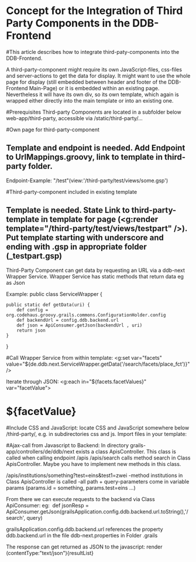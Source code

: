 ﻿Concept for the Integration of Third Party Components in the DDB-Frontend
================

#This article describes how to integrate third-paty-components into the DDB-Frontend.

A third-party-component might require its own JavaScript-files, css-files and server-actions to get the data for display.
It might want to use the whole page for display (still embedded between header and footer of the DDB-Frontend Main-Page) or it is embedded within an existing page.
Nevertheless it will have its own div, so its own template, which again is wrapped either directly into the main template or into an existing one.

#Prerequisites
Third-party Components are located in a subfolder below web-app/third-party, accessible via /static/third-party/...

#Own page for third-party-component
## Template and endpoint is needed. Add Endpoint to UrlMappings.groovy, link to template in third-party folder.
Endpoint-Example:
"/test"(view:'/third-party/test/views/some.gsp')


#Third-party-component included in existing template
## Template is needed. State Link to third-party-template in template for page (<g:render template="/third-party/test/views/testpart" />). Put template starting with underscore and ending with .gsp in appropriate folder (_testpart.gsp)

Third-Party Component can get data by requesting an URL via a ddb-next Wrapper Service.
Wrapper Service has static methods that return data eg as Json

Example:
public class ServiceWrapper {
    
    public static def getData(uri) {
        def config = org.codehaus.groovy.grails.commons.ConfigurationHolder.config
        def backendUrl = config.ddb.backend.url
        def json = ApiConsumer.getJson(backendUrl , uri)
        return json
    }
}

#Call Wrapper Service from within template:
<g:set var="facets" value="${de.ddb.next.ServiceWrapper.getData('/search/facets/place_fct')}" />

Iterate through JSON:
<g:each in="${facets.facetValues}" var="facetValue">
<h1>${facetValue}</h1>
</g:each>

#Include CSS and JavaScript:
locate CSS and JavaScript somewhere below /third-party/<yourcomponent>, e.g. in subdirectories css and js.
Import files in your template:
<link rel="stylesheet" href="${resource(dir: 'third-party/<yourcomponent>/css', file: 'test.css')}" />
<script src="${resource(dir: 'third-party/<yourcomponent>/js', file: 'test.js')}" /></script>

#Ajax-call from Javascript to Backend:
In directory grails-app/controllers/de/ddb/next exists a class ApisController.
This class is called when calling endpoint /apis
/apis/search calls method search in Class ApisController.
Maybe you have to implement new methods in this class.

/apis/institutions/something?test=eins&test1=zwei
-method institutions in Class ApisController is called
-all path + query-parameters come in variable params (params.id = something, params.test=eins ...)

From there we can execute requests to the backend via Class ApiConsumer:
eg:  def jsonResp = ApiConsumer.getJson(grailsApplication.config.ddb.backend.url.toString(),'/search', query)

grailsApplication.config.ddb.backend.url references the property ddb.backend.url in the file ddb-next.properties in Folder .grails

The response can get returned as JSON to the javascript:
render (contentType:"text/json"){resultList}




